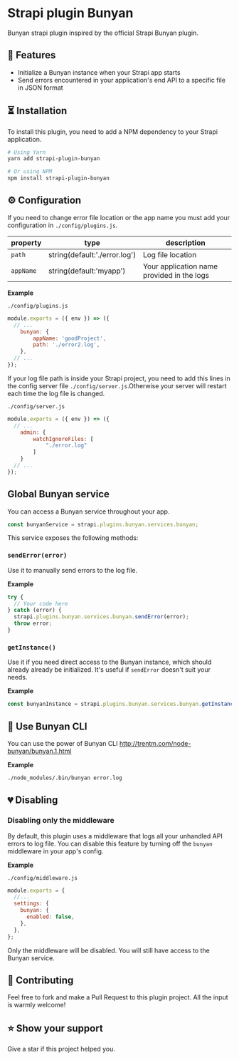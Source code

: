# Strapi plugin Bunyan

Bunyan strapi plugin inspired by the official Strapi Bunyan plugin.

## 🧾 Features

- Initialize a Bunyan instance when your Strapi app starts
- Send errors encountered in your application's end API to a specific file in JSON format

## ⏳ Installation

To install this plugin, you need to add a NPM dependency to your Strapi application.

```sh
# Using Yarn
yarn add strapi-plugin-bunyan

# Or using NPM
npm install strapi-plugin-bunyan
```

## ⚙ Configuration

If you need to change error file location or the app name you must add your configuration in `./config/plugins.js`.

| property       | type  | description                                                                                                                                                                              |
| -------------- | ---------------- | ---------------------------------------------------------------------------------------------------------------------------------------------------------------------------------------- |
| `path`          | string(default:'./error.log')  | Log file location                                                                     |
| `appName` | string(default:'myapp') | Your application name provided in the logs                                                                         |

**Example**

`./config/plugins.js`

```js
module.exports = ({ env }) => ({
  // ...
    bunyan: {
        appName: 'goodProject',
        path: './error2.log',
    },
  // ...
});
```

If your log file path is inside your Strapi project, you need to add this lines in the config server file `./config/server.js`.Otherwise your server will restart each time the log file is changed.

`./config/server.js`
```js
module.exports = ({ env }) => ({
  // ...
    admin: {
        watchIgnoreFiles: [
            "./error.log"
        ]
    }
  // ...
});
```

## Global Bunyan service

You can access a Bunyan service throughout your app.

```js
const bunyanService = strapi.plugins.bunyan.services.bunyan;
```

This service exposes the following methods:

### `sendError(error)`

Use it to manually send errors to the log file. 

**Example**

```js
try {
  // Your code here
} catch (error) {
  strapi.plugins.bunyan.services.bunyan.sendError(error);
  throw error;
}
```

### `getInstance()`

Use it if you need direct access to the Bunyan instance, which should already already be initialized. It's useful if `sendError` doesn't suit your needs.

**Example**

```js
const bunyanInstance = strapi.plugins.bunyan.services.bunyan.getInstance();
```

## 🎉 Use Bunyan CLI

You can use the power of Bunyan CLI http://trentm.com/node-bunyan/bunyan.1.html

**Example**

```sh
./node_modules/.bin/bunyan error.log
```

## 💔 Disabling

### Disabling only the middleware

By default, this plugin uses a middleware that logs all your unhandled API errors to log file. You can disable this feature by turning off the `bunyan` middleware in your app's config.

**Example**

`./config/middleware.js`

```js
module.exports = {
  //...
  settings: {
    bunyan: {
      enabled: false,
    },
  },
};
```

Only the middleware will be disabled. You will still have access to the Bunyan service.

## 🤝 Contributing

Feel free to fork and make a Pull Request to this plugin project. All the input is warmly welcome!

## ⭐️ Show your support

Give a star if this project helped you.